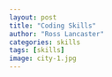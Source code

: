 ```yaml
---
layout: post
title: "Coding Skills"
author: "Ross Lancaster"
categories: skills
tags: [skills]
image: city-1.jpg
---
```

